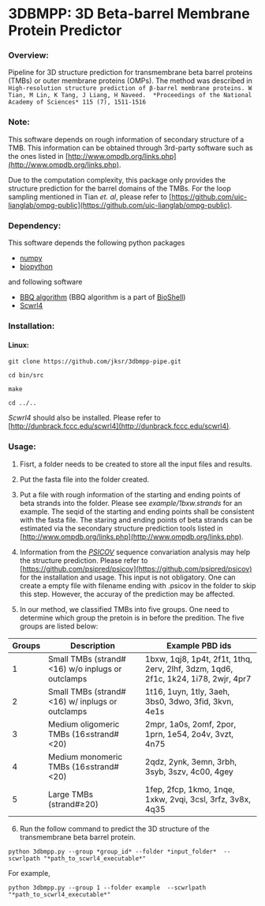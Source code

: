 # 3DBMPP: 3D Beta-barrel Membrane Protein Predictor

### Overview:
Pipeline for 3D structure prediction for transmembrane beta barrel proteins (TMBs) or outer membrane proteins (OMPs).
The method was described in 
`High-resolution structure prediction of β-barrel membrane proteins.
W Tian, M Lin, K Tang, J Liang, H Naveed. 
*Proceedings of the National Academy of Sciences* 115 (7), 1511-1516`


### Note:
This software depends on rough information of secondary structure of a TMB.
This information can be obtained through 3rd-party software such as the ones listed in 
[http://www.ompdb.org/links.php](http://www.ompdb.org/links.php).

Due to the computation complexity, this package only provides the structure prediction for the barrel domains of the TMBs.
For the loop sampling mentioned in Tian *et. al*, please refer to
[https://github.com/uic-lianglab/ompg-public](https://github.com/uic-lianglab/ompg-public).

### Dependency:
This software depends the following python packages
* [numpy](https://numpy.org/)
* [biopython](https://biopython.org/)

and following software
* [BBQ algorithm](https://onlinelibrary.wiley.com/doi/full/10.1002/jcc.20624) (BBQ algorithm is a part of [BioShell](http://www.bioshell.pl/bioshell.html))
* [Scwrl4](http://dunbrack.fccc.edu/scwrl4)

### Installation:

#### Linux:

`git clone https://github.com/jksr/3dbmpp-pipe.git`

`cd bin/src`

`make`

`cd ../..`

*Scwrl4* should also be installed. Please refer to [http://dunbrack.fccc.edu/scwrl4](http://dunbrack.fccc.edu/scwrl4). 


### Usage:

1. Fisrt, a folder needs to be created to store all the input files and results. 

2. Put the fasta file into the folder created.

3. Put a file with rough information of the starting and ending points of beta strands into the folder. Please see *example/1bxw.strands* for an example. The seqid of the starting and ending points shall be consistent with the fasta file. The staring and ending points of beta strands can be estimated via the secondary structure prediction tools listed in [http://www.ompdb.org/links.php](http://www.ompdb.org/links.php).

4. Information from the [*PSICOV*](https://github.com/psipred/psicov) sequence convariation analysis may help the structure prediction. Please refer to [https://github.com/psipred/psicov](https://github.com/psipred/psicov) for the installation and usage. This input is not obligatory. One can create a empty file with filename ending with .psicov in the folder to skip this step. However, the accuray of the prediction may be affected.

5. In our method, we classified TMBs into five groups.
One need to determine which group the pretoin is in before the predition. 
The five groups are listed below:

| Groups | Description                                      | Example PBD ids |
| ------ | ------------------------------------------------ | --------------- |
|  1     | Small TMBs (strand#<16) w/o inplugs or outclamps | 1bxw, 1qj8, 1p4t, 2f1t, 1thq, 2erv, 2lhf,  3dzm, 1qd6, 2f1c, 1k24, 1i78, 2wjr, 4pr7 |
|  2     | Small TMBs (strand#<16) w/ inplugs or outclamps  | 1t16, 1uyn, 1tly, 3aeh, 3bs0, 3dwo, 3fid, 3kvn, 4e1s |
|  3     | Medium oligomeric TMBs (16≤strand#<20)           | 2mpr, 1a0s, 2omf, 2por, 1prn, 1e54, 2o4v, 3vzt, 4n75 |
|  4     | Medium monomeric TMBs (16≤strand#<20)            | 2qdz, 2ynk, 3emn, 3rbh, 3syb, 3szv, 4c00, 4gey |
|  5     | Large TMBs (strand#≥20)                          | 1fep, 2fcp, 1kmo, 1nqe, 1xkw, 2vqi, 3csl, 3rfz, 3v8x, 4q35 |

6. Run the follow command to predict the 3D structure of the transmembrane beta barrel protein.

`python 3dbmpp.py --group *group_id* --folder *input_folder*  --scwrlpath "*path_to_scwrl4_executable*"`

For example, 

`python 3dbmpp.py --group 1 --folder example  --scwrlpath "*path_to_scwrl4_executable*"`


